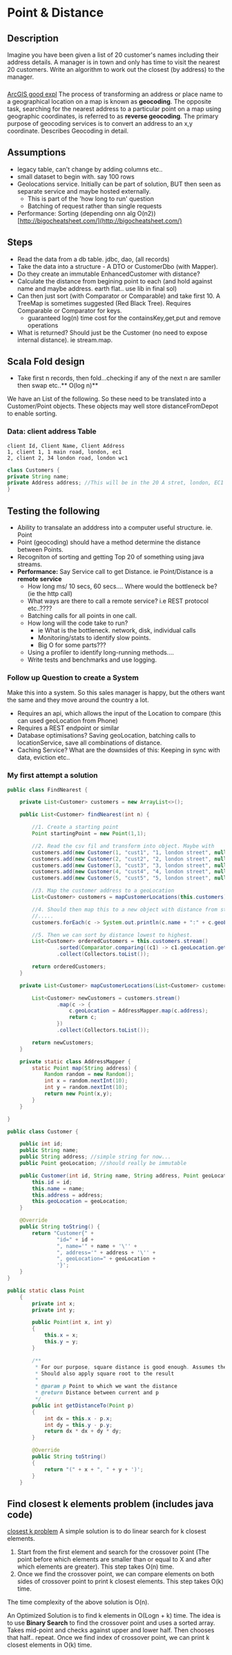 # Point & Distance

## Description
Imagine you have been given a list of 20 customer's names including their address details.
A manager is in town and only has time to visit the nearest 20 customers.
Write an algorithm to work out the closest (by address) to the manager.

###
[ArcGIS good expl](https://developers.arcgis.com/java/10-2/guide/search-for-places-and-addresses.htm)
The process of transforming an address or place name to a geographical location on a map is known as **geocoding**. The opposite task, searching for the nearest address to a particular point on a map using geographic coordinates, is referred to as **reverse geocoding**. 
The primary purpose of geocoding services is to convert an address to an x,y coordinate.
Describes Geocoding in detail.

## Assumptions
- legacy table, can't change by adding columns etc..
- small dataset to begin with. say 100 rows
- Geolocations service. Initially can be part of solution, BUT then seen as separate service and maybe hosted externally.
    - This is part of the 'how long to run' question
    - Batching of request rather than single requests
- Performance: Sorting (depending onn alg O(n2))  [http://bigocheatsheet.com/](http://bigocheatsheet.com/)

## Steps
- Read the data from a db table. jdbc, dao, (all records)
- Take the data into a structure - A DTO or CustomerDbo (with Mapper).
- Do they create an immutable EnhancedCustomer with distance?
- Calculate the distance from begining point to each (and hold against name and maybe address. earth flat.. use lib in final sol)
- Can then just sort (with Comparator or Comparable) and take first 10.
    A TreeMap is sometimes suggested (Red Black Tree). Requires Comparable or Comparator for keys.
    - guaranteed log(n) time cost for the containsKey,get,put and remove operations
- What is returned? Should just be the Customer (no need to expose internal distance). ie stream.map.

## Scala Fold design
- Take first n records, then fold...checking if any of the next n are samller then swap etc..** O(log n)**

We have an List of the following. So these need to be translated into a Customer/Point objects. These objects may well store distanceFromDepot to enable sorting.

### Data: client address Table
```csv
client Id, Client Name, Client Address
1, client 1, 1 main road, london, ec1
2, client 2, 34 london road, london wc1
```

```java
class Customers {
private String name;
private Address address; //This will be in the 20 A stret, london, EC1 format
}
```

## Testing the following
- Ability to transalate an adddress into a computer useful structure. ie. Point
- Point (geocoding) should have a method determine the distance between Points.
- Recogniton of sorting and getting Top 20 of something using java streams.
- **Performance:** Say Service call to get Distance. ie Point/Distance is a **remote service**
    - How long ms/ 10 secs, 60 secs.... Where would the bottleneck be? (ie the http call)
    - What ways are there to call a remote service? i.e REST protocol etc..????
    - Batching calls for all points in one call.
    - How long will the code take to run?
        - ie What is the bottleneck. network, disk, individual calls
        - Monitoring/stats to identify slow points.
        - Big O for some parts???
    - Using a profiler to identify long-running methods.... 
    - Write tests and benchmarks and use logging.
        
### Follow up Question to create a System
Make this into a system. So this sales manager is happy, but the others want the same and they move around the country a lot.
- Requires an api, which allows the input of the Location to compare (this can used geoLocation from Phone)
- Requires a REST endpoint or similar
- Database optimisations? Saving geoLocation, batching calls to locationService, save all combinations of distance.
- Caching Service? What are the downsides of this: Keeping in sync with data, eviction etc..

### My first attempt a solution
```java
public class FindNearest {

    private List<Customer> customers = new ArrayList<>();

    public List<Customer> findNearest(int n) {

        //1. Create a starting point
        Point startingPoint = new Point(1,1);

        //2. Read the csv fil and transform into object. Maybe with
        customers.add(new Customer(1, "cust1", "1, london street", null));
        customers.add(new Customer(2, "cust2", "2, london street", null));
        customers.add(new Customer(3, "cust3", "3, london street", null));
        customers.add(new Customer(4, "cust4", "4, london street", null));
        customers.add(new Customer(5, "cust5", "5, london street", null));

        //3. Map the customer address to a geoLocation
        List<Customer> customers = mapCustomerLocations(this.customers);

        //4. Should then map this to a new object with distance from starting point
        //.....
        customers.forEach(c -> System.out.println(c.name + ":" + c.geoLocation.getDistanceTo(startingPoint)));

        //5. Then we can sort by distance lowest to highest.
        List<Customer> orderedCustomers = this.customers.stream()
                .sorted(Comparator.comparing((c1) -> c1.geoLocation.getDistanceTo(startingPoint)))
                .collect(Collectors.toList());

        return orderedCustomers;
    }

    private List<Customer> mapCustomerLocations(List<Customer> customers) {

        List<Customer> newCustomers = customers.stream()
                .map(c -> {
                    c.geoLocation = AddressMapper.map(c.address);
                    return c;
                })
                .collect(Collectors.toList());

        return newCustomers;
    }

    private static class AddressMapper {
        static Point map(String address) {
            Random random = new Random();
            int x = random.nextInt(10);
            int y = random.nextInt(10);
            return new Point(x,y);
        }
    }

}

public class Customer {

    public int id;
    public String name;
    public String address; //simple string for now...
    public Point geoLocation; //should really be immutable

    public Customer(int id, String name, String address, Point geoLocation) {
        this.id = id;
        this.name = name;
        this.address = address;
        this.geoLocation = geoLocation;
    }

    @Override
    public String toString() {
        return "Customer{" +
                "id=" + id +
                ", name='" + name + '\'' +
                ", address='" + address + '\'' +
                ", geoLocation=" + geoLocation +
                '}';
    }
}
```

``` java
public static class Point
    {
        private int x;
        private int y;

        public Point(int x, int y)
        {
            this.x = x;
            this.y = y;
        }

        /**
         * For our purpose, square distance is good enough. Assumes the earth is flat rather than curved.
         * Should also apply square root to the result
         *
         * @param p Point to which we want the distance
         * @return Distance between current and p
         */
        public int getDistanceTo(Point p)
        {
            int dx = this.x - p.x;
            int dy = this.y - p.y;
            return dx * dx + dy * dy;
        }

        @Override
        public String toString()
        {
            return "(" + x + ", " + y + ')';
        }
    }
```

## Find closest k elements problem (includes java code)
[closest k problem](https://www.geeksforgeeks.org/find-k-closest-elements-given-value/)
A simple solution is to do linear search for k closest elements.
1) Start from the first element and search for the crossover point (The point before which elements are smaller than or equal to X and after which elements are greater). This step takes O(n) time.
2) Once we find the crossover point, we can compare elements on both sides of crossover point to print k closest elements. This step takes O(k) time.

The time complexity of the above solution is O(n).

An Optimized Solution is to find k elements in O(Logn + k) time. The idea is to use **Binary Search** to find the crossover point and uses a sorted array. Takes mid-point and checks against upper and lower half. Then chooses that half.. repeat. Once we find index of crossover point, we can print k closest elements in O(k) time.
